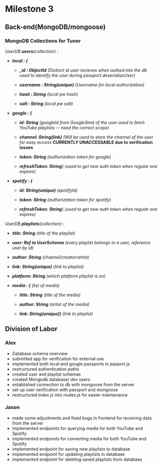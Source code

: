 # Milestone 3

## Back-end(MongoDB/mongoose)

### MongoDB Collections for Tuner

_UserDB.**users**(collection)_ :

- **_local : {_**

  - **_\_id : ObjectId_** _(Distinct id user recieves when authed into the db used to identify the user during passport.deserializeUser)_

  - **_username : String(unique)_** _(Username for local authorization)_

  - **_hash : String_** _(local pw hash)_

  - **_salt : String_** _(local pw salt)_

- **_google : {_**

  - **_id: String_** _(googleId from GoogleStrat of the user used to fetch YouTube playlists -- need the correct scope)_

  - **_channel: String(link)_** _(Will be used to store the channel of the user for easy access_ **CURRENTLY UNACCESSABLE due to verification issues**

  - **_token: String_** _(authorization token for google)_

  - **_refreshToken: String_**} _(used to get new auth token when regular one expires)_

- **_spotify : {_**

  - **_id: String(unique)_** _(spotifyId)_

  - **_token: String_** _(authorization token for spotify)_

  - **_refreshToken: String_**} _(used to get new auth token when regular one expires)_

_UserDB.**playlists**(collection)_ :

- **_title: String_** _(title of the playlist)_

- **_user: Ref to UserSchema_** _(every playlist belongs to a user, reference user by id)_

- **_author: String_** _(channel/creator/artist)_

- **_link: String(unique)_** _(link to playlist)_

- **_platform: String_** _(which platform playlist is on)_

- **_media : {_** _(list of media)_

  - **_title: String_** _(title of the media)_

  - **_author: String_** _(artist of the media)_

  - **_link: String(unique)}_** _(link to playlist)_

## Division of Labor

### Alex

- Database schema overview
- submitted app for verification for external use
- implemented both local and google passports in pasport.js
- restructured authentication paths
- created user and playlist schemas
- created Mongodb database/ dev users
- established connection to db with mongoose from the server
- set up user verification with passport and mongoose
- restructured index.js into routes.js for easier maintanance

### Jason

- made some adjustments and fixed bugs in frontend for receiving data from the server
- implemented endpoints for querying media for both YouTube and Spotify
- implemented endpoints for converting media for both YouTube and Spotify
- implemented endpoint for saving new playlists to database
- implemented endpoint for updating playlists in database
- implemented endpoint for deleting saved playlists from database
